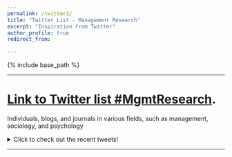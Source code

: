```yaml
---
permalink: /twitter1/
title: "Twitter List - Management Research"
excerpt: "Inspiration from Twitter"
author_profile: true
redirect_from:

---
```

{% include base_path %}

------

# [Link to Twitter list #MgmtResearch](https://twitter.com/LinXule/lists/mgmtresearch?ref_src=twsrc%5Etfw).
Individuals, blogs, and journals in various fields, such as management, sociology, and psychology
<details>
  <summary>Click to check out the recent tweets!</summary>
  
  <a class="twitter-timeline" href="https://twitter.com/LinXule/lists/mgmtresearch?ref_src=twsrc%5Etfw">A Twitter List by LinXule</a> <script async src="https://platform.twitter.com/widgets.js" charset="utf-8"></script>
</details>


------
